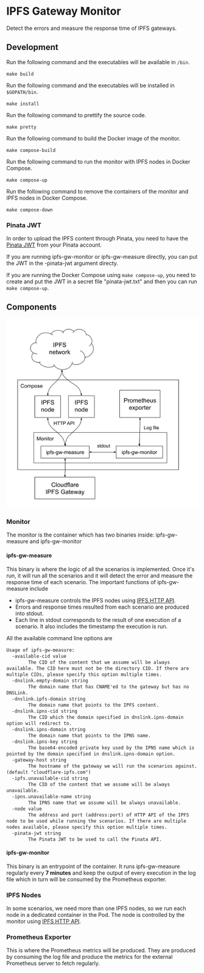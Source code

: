 # IPFS Gateway Monitor

Detect the errors and measure the response time of IPFS gateways.

## Development

Run the following command and the executables will be available in `/bin`.
```
make build
```

Run the following command and the executables will be installed in `$GOPATH/bin`.
```
make install
```

Run the following command to prettify the source code.
```
make pretty
```

Run the following command to build the Docker image of the monitor.
```
make compose-build
```

Run the following command to run the monitor with IPFS nodes in Docker Compose.
```
make compose-up
```

Run the following command to remove the containers of the monitor and IPFS nodes in Docker Compose.
```
make compose-down
```

### Pinata JWT

In order to upload the IPFS content through Pinata, you need to have the [Pinata JWT](https://docs.pinata.cloud/) from your Pinata account.

If you are running ipfs-gw-monitor or ipfs-gw-measure directly, you can put the JWT in the -pinata-jwt argument directy.

If you are running the Docker Compose using `make compose-up`, you need to create and put the JWT in a secret file "pinata-jwt.txt" and then you can run `make compose-up`.

## Components

![](./docs/ipfs-monitor-diagram.png)

### Monitor

The monitor is the container which has two binaries inside: ipfs-gw-measure and ipfs-gw-monitor

#### ipfs-gw-measure

This binary is where the logic of all the scenarios is implemented. Once it's run, it will run all the scenarios and it will detect the error and measure the response time of each scenario. The important functions of ipfs-gw-measure include

* ipfs-gw-measure controls the IPFS nodes using [IPFS HTTP API](https://docs.ipfs.io/reference/http/api/).
* Errors and response times resulted from each scenario are produced into stdout.
* Each line in stdout corresponds to the result of one execution of a scenario. It also includes the timestamp the execution is run.

All the available command line options are
```
Usage of ipfs-gw-measure:
  -available-cid value
        The CID of the content that we assume will be always available. The CID here must not be the directory CID. If there are multiple CIDs, please specify this option multiple times.
  -dnslink.empty-domain string
        The domain name that has CNAME'ed to the gateway but has no DNSLink.
  -dnslink.ipfs-domain string
        The domain name that points to the IPFS content.
  -dnslink.ipns-cid string
        The CID which the domain specified in dnslink.ipns-domain option will redirect to.
  -dnslink.ipns-domain string
        The domain name that points to the IPNS name.
  -dnslink.ipns-key string
        The base64-encoded private key used by the IPNS name which is pointed by the domain specified in dnslink.ipns-domain option.
  -gateway-host string
        The hostname of the gateway we will run the scenarios against. (default "cloudflare-ipfs.com")
  -ipfs.unavailable-cid string
        The CID of the content that we assume will be always unavailable.
  -ipns.unavailable-name string
        The IPNS name that we assume will be always unavailable.
  -node value
        The address and port (address:port) of HTTP API of the IPFS node to be used while running the scenarios. If there are multiple nodes available, please specify this option multiple times.
  -pinata-jwt string
        The Pinata JWT to be used to call the Pinata API.
```

#### ipfs-gw-monitor

This binary is an entrypoint of the container. It runs ipfs-gw-measure regularly every **7 minutes** and keep the output of every execution in the log file which in turn will be consumed by the Prometheus exporter.

### IPFS Nodes

In some scenarios, we need more than one IPFS nodes, so we run each node in a dedicated container in the Pod. The node is controlled by the monitor using [IPFS HTTP API](https://docs.ipfs.io/reference/http/api/).

### Prometheus Exporter

This is where the Prometheus metrics will be produced. They are produced by consuming the log file and produce the metrics for the external Prometheus server to fetch regularly.
